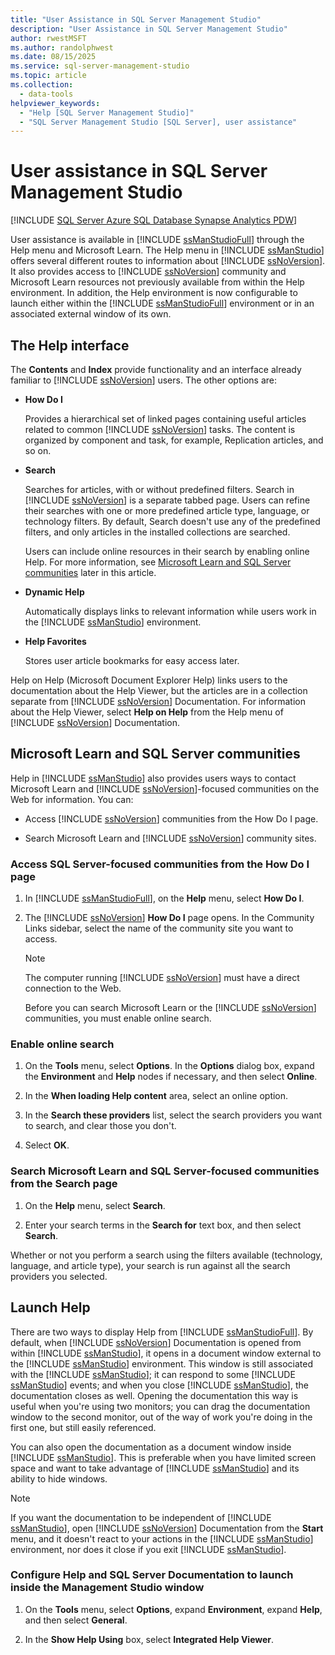 ```yaml
---
title: "User Assistance in SQL Server Management Studio"
description: "User Assistance in SQL Server Management Studio"
author: rwestMSFT
ms.author: randolphwest
ms.date: 08/15/2025
ms.service: sql-server-management-studio
ms.topic: article
ms.collection:
  - data-tools
helpviewer_keywords:
  - "Help [SQL Server Management Studio]"
  - "SQL Server Management Studio [SQL Server], user assistance"
---
```

# User assistance in SQL Server Management Studio

[!INCLUDE [SQL Server Azure SQL Database Synapse Analytics PDW](includes/applies-to-version/sql-asdb-asdbmi-asa-pdw.md)]

User assistance is available in [!INCLUDE [ssManStudioFull](includes/ssmanstudiofull-md.md)] through the Help menu and Microsoft Learn. The Help menu in [!INCLUDE [ssManStudio](includes/ssmanstudio-md.md)] offers several different routes to information about [!INCLUDE [ssNoVersion](includes/ssnoversion-md.md)]. It also provides access to [!INCLUDE [ssNoVersion](includes/ssnoversion-md.md)] community and Microsoft Learn resources not previously available from within the Help environment. In addition, the Help environment is now configurable to launch either within the [!INCLUDE [ssManStudioFull](includes/ssmanstudiofull-md.md)] environment or in an associated external window of its own.

## The Help interface

The **Contents** and **Index** provide functionality and an interface already familiar to [!INCLUDE [ssNoVersion](includes/ssnoversion-md.md)] users. The other options are:

- **How Do I**

  Provides a hierarchical set of linked pages containing useful articles related to common [!INCLUDE [ssNoVersion](includes/ssnoversion-md.md)] tasks. The content is organized by component and task, for example, Replication articles, and so on.

- **Search**

  Searches for articles, with or without predefined filters. Search in [!INCLUDE [ssNoVersion](includes/ssnoversion-md.md)] is a separate tabbed page. Users can refine their searches with one or more predefined article type, language, or technology filters. By default, Search doesn't use any of the predefined filters, and only articles in the installed collections are searched.

  Users can include online resources in their search by enabling online Help. For more information, see [Microsoft Learn and SQL Server communities](#microsoft-learn-and-sql-server-communities) later in this article.

- **Dynamic Help**

  Automatically displays links to relevant information while users work in the [!INCLUDE [ssManStudio](includes/ssmanstudio-md.md)] environment.

- **Help Favorites**

  Stores user article bookmarks for easy access later.

Help on Help (Microsoft Document Explorer Help) links users to the documentation about the Help Viewer, but the articles are in a collection separate from [!INCLUDE [ssNoVersion](includes/ssnoversion-md.md)] Documentation. For information about the Help Viewer, select **Help on Help** from the Help menu of [!INCLUDE [ssNoVersion](includes/ssnoversion-md.md)] Documentation.

## Microsoft Learn and SQL Server communities

Help in [!INCLUDE [ssManStudio](includes/ssmanstudio-md.md)] also provides users ways to contact Microsoft Learn and [!INCLUDE [ssNoVersion](includes/ssnoversion-md.md)]-focused communities on the Web for information. You can:

- Access [!INCLUDE [ssNoVersion](includes/ssnoversion-md.md)] communities from the How Do I page.

- Search Microsoft Learn and [!INCLUDE [ssNoVersion](includes/ssnoversion-md.md)] community sites.

### Access SQL Server-focused communities from the How Do I page

1. In [!INCLUDE [ssManStudioFull](includes/ssmanstudiofull-md.md)], on the **Help** menu, select **How Do I**.

1. The [!INCLUDE [ssNoVersion](includes/ssnoversion-md.md)] **How Do I** page opens. In the Community Links sidebar, select the name of the community site you want to access.

   > [!NOTE]  
   > The computer running [!INCLUDE [ssNoVersion](includes/ssnoversion-md.md)] must have a direct connection to the Web.

   Before you can search Microsoft Learn or the [!INCLUDE [ssNoVersion](includes/ssnoversion-md.md)] communities, you must enable online search.

### Enable online search

1. On the **Tools** menu, select **Options**. In the **Options** dialog box, expand the **Environment** and **Help** nodes if necessary, and then select **Online**.

1. In the **When loading Help content** area, select an online option.

1. In the **Search these providers** list, select the search providers you want to search, and clear those you don't.

1. Select **OK**.

### Search Microsoft Learn and SQL Server-focused communities from the Search page

1. On the **Help** menu, select **Search**.

1. Enter your search terms in the **Search for** text box, and then select **Search**.

Whether or not you perform a search using the filters available (technology, language, and article type), your search is run against all the search providers you selected.

## Launch Help

There are two ways to display Help from [!INCLUDE [ssManStudioFull](includes/ssmanstudiofull-md.md)]. By default, when [!INCLUDE [ssNoVersion](includes/ssnoversion-md.md)] Documentation is opened from within [!INCLUDE [ssManStudio](includes/ssmanstudio-md.md)], it opens in a document window external to the [!INCLUDE [ssManStudio](includes/ssmanstudio-md.md)] environment. This window is still associated with the [!INCLUDE [ssManStudio](includes/ssmanstudio-md.md)]; it can respond to some [!INCLUDE [ssManStudio](includes/ssmanstudio-md.md)] events; and when you close [!INCLUDE [ssManStudio](includes/ssmanstudio-md.md)], the documentation closes as well. Opening the documentation this way is useful when you're using two monitors; you can drag the documentation window to the second monitor, out of the way of work you're doing in the first one, but still easily referenced.

You can also open the documentation as a document window inside [!INCLUDE [ssManStudio](includes/ssmanstudio-md.md)]. This is preferable when you have limited screen space and want to take advantage of [!INCLUDE [ssManStudio](includes/ssmanstudio-md.md)] and its ability to hide windows.

> [!NOTE]  
> If you want the documentation to be independent of [!INCLUDE [ssManStudio](includes/ssmanstudio-md.md)], open [!INCLUDE [ssNoVersion](includes/ssnoversion-md.md)] Documentation from the **Start** menu, and it doesn't react to your actions in the [!INCLUDE [ssManStudio](includes/ssmanstudio-md.md)] environment, nor does it close if you exit [!INCLUDE [ssManStudio](includes/ssmanstudio-md.md)].

### Configure Help and SQL Server Documentation to launch inside the Management Studio window

1. On the **Tools** menu, select **Options**, expand **Environment**, expand **Help**, and then select **General**.

1. In the **Show Help Using** box, select **Integrated Help Viewer**.
